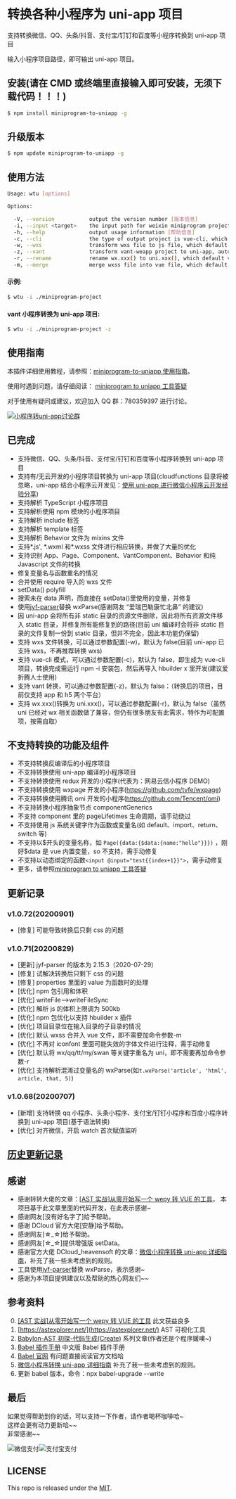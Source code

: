 # 转换各种小程序为 uni-app 项目

支持转换微信、QQ、头条/抖音、支付宝/钉钉和百度等小程序转换到 uni-app 项目

输入小程序项目路径，即可输出 uni-app 项目。

## 安装(请在 CMD 或终端里直接输入即可安装，无须下载代码！！！)

```sh
$ npm install miniprogram-to-uniapp -g
```

## 升级版本

```sh
$ npm update miniprogram-to-uniapp -g
```

## 使用方法

```sh
Usage: wtu [options]

Options:

  -V, --version           output the version number [版本信息]
  -i, --input <target>    the input path for weixin miniprogram project [输入目录]
  -h, --help              output usage information [帮助信息]
  -c, --cli               the type of output project is vue-cli, which default value is false [是否转换为vue-cli项目，默认false]
  -w, --wxs               transform wxs file to js file, which default value is false [是否将wxs文件转换为js文件，默认false]
  -z, --vant              transform vant-weapp project to uni-app, automatic check [是否支持转换vant项目，默认为false]
  -r, --rename            rename wx.xxx() to uni.xxx(), which default value is true [是否转换wx.xxx()为uni.xxx()，默认true]
  -m, --merge             merge wxss file into vue file, which default value is true [是否合并wxss到vue文件，默认true]

```

#### 示例:

```sh
$ wtu -i ./miniprogram-project
```

#### vant 小程序转换为 uni-app 项目:

```sh
$ wtu -i ./miniprogram-project -z
```

<!-- #### 将 wx.xxx 转换为 uni.xxx:

```sh
$ wtu -i ./miniprogram-project -r
```

#### 将 wxss 合并入 vue 文件:

```sh
$ wtu -i ./miniprogram-project -m
```

#### 既转换 vant 小程序，又转换 wx 关键字，还将 wxss 合并入 vue 文件:

```sh
$ wtu -i ./miniprogram-project -z -r -m
``` -->

<!-- #### vue-cli mode[vue-cli模式]
转换项目为vue-cli项目(因vue-cli项目门槛较高，且该功能长时间未维护，不推荐使用):

``` sh
$ wtu -i ./miniprogram-project -c
```

#### Transform wxs file to js file

转换项目并将wxs文件转换为js文件(因uni-app已支持wxs，此功能未维护):

```sh
$ wtu -i ./miniprogram-project -w
``` -->

## 使用指南

本插件详细使用教程，请参照：[miniprogram-to-uniapp 使用指南](http://ask.dcloud.net.cn/article/36037)。

使用时遇到问题，请仔细阅读： [miniprogram to uniapp 工具答疑](https://github.com/zhangdaren/articles/blob/master/miniprogram-to-uniapp%E5%B7%A5%E5%85%B7%E7%AD%94%E7%96%91.md)

对于使用有疑问或建议，欢迎加入 QQ 群：780359397 进行讨论。

<a target="_blank" href="http://shang.qq.com/wpa/qunwpa?idkey=6cccd111e447ed70ee0c17672a452bf71e7e62cfa6b427bbd746df2d32297b64"><img border="0" src="http://pub.idqqimg.com/wpa/images/group.png" alt="小程序转uni-app讨论群" title="小程序转uni-app讨论群"></a>

## 已完成

-   支持微信、QQ、头条/抖音、支付宝/钉钉和百度等小程序转换到 uni-app 项目
-   支持有/无云开发的小程序项目转换为 uni-app 项目(cloudfunctions 目录将被忽略，uni-app 结合小程序云开发见：[使用 uni-app 进行微信小程序云开发经验分享](https://ask.dcloud.net.cn/article/35933))
-   支持解析 TypeScript 小程序项目
-   支持解析使用 npm 模块的小程序项目
-   支持解析 include 标签
-   支持解析 template 标签
-   支持解析 Behavior 文件为 mixins 文件
-   支持*.js', *.wxml 和\*.wxss 文件进行相应转换，并做了大量的优化
-   支持识别 App、Page、Component、VantComponent、Behavior 和纯 Javascript 文件的转换
-   修复变量名与函数重名的情况
-   合并使用 require 导入的 wxs 文件
-   setData() polyfill
-   搜索未在 data 声明，而直接在 setData()里使用的变量，并修复
-   使用[jyf-parser](https://ext.dcloud.net.cn/plugin?id=805)替换 wxParse(感谢网友 “爱瑞巴勒康忙北鼻” 的建议)
-   因 uni-app 会将所有非 static 目录的资源文件删除，因此将所有资源文件移入 static 目录，并修复所有能修复到的路径(目前 uni 编译时会将非 static 目录的文件复制一份到 static 目录，但并不完全，因此本功能仍保留)
-   支持 wxs 文件转换，可以通过参数配置(-w)，默认为 false(目前 uni-app 已支持 wxs，不再推荐转换 wxs)
-   支持 vue-cli 模式，可以通过参数配置(-c)，默认为 false，即生成为 vue-cli 项目，转换完成需运行 npm -i 安装包，然后再导入 hbuilder x 里开发(建议爱折腾人士使用)
-   支持 vant 转换，可以通过参数配置(-z)，默认为 false：（转换后的项目，目前仅支持 app 和 h5 两个平台）
-   支持 wx.xxx()转换为 uni.xxx()，可以通过参数配置(-r)，默认为 false（虽然 uni 已经对 wx 相关函数做了兼容，但仍有很多朋友有此需求，特作为可配置项，按需自取）

## 不支持转换的功能及组件

-   不支持转换反编译后的小程序项目
-   不支持转换使用 uni-app 编译的小程序项目
-   不支持转换使用 redux 开发的小程序(代表为：网易云信小程序 DEMO)
-   不支持转换使用 wxpage 开发的小程序(https://github.com/tvfe/wxpage)
-   不支持转换使用腾讯 omi 开发的小程序(https://github.com/Tencent/omi)
-   不支持转换小程序抽象节点 componentGenerics
-   不支持 component 里的 pageLifetimes 生命周期，请手动绕过
-   不支持使用 js 系统关键字作为函数或变量名(如 default、import、return、switch 等)
-   不支持以\$开头的变量名称，如 `Page({data:{$data:{name:"hello"}}})` ，刚好\$data 是 vue 内置变量，so 不支持，需手动修复
-   不支持以动态绑定的函数`<input @input="test{{index+1}}">`，需手动修复
-   更多，请参照[miniprogram to uniapp 工具答疑](https://github.com/zhangdaren/articles/blob/master/miniprogram-to-uniapp%E5%B7%A5%E5%85%B7%E7%AD%94%E7%96%91.md)

## 更新记录

### v1.0.72(20200901)

-   [修复] 可能导致转换后只剩 css 的问题

### v1.0.71(20200829)

-   [更新] jyf-parser 的版本为 2.15.3（2020-07-29）
-   [修复] 试解决转换后只剩下 css 的问题
-   [修复] properties 里面的 value 为函数时的处理
-   [优化] npm 包引用和体积
-   [优化] writeFile-->writeFileSync
-   [优化] 解析 js 的体积上限调为 500kb
-   [优化] npm 包优化以支持 hbuilder x 插件
-   [优化] 项目目录位在输入目录的子目录的情况
-   [优化] 默认 wxss 合并入 vue 文件，即不需要加命令参数-m
-   [优化] 不再对 iconfont 里面可能失效的字体文件进行注释，需手动修复
-   [优化] 默认将 wx/qq/tt/my/swan 等关键字重名为 uni，即不需要再加命令参数-r
-   [优化] 支持解析混淆过变量名的 wxParse(如`t.wxParse('article', 'html', article, that, 5)`)

### v1.0.68(20200707)

-   [新增] 支持转换 qq 小程序、头条小程序、支付宝/钉钉小程序和百度小程序转换到 uni-app 项目(基于语法转换)
-   [优化] 对齐微信，开启 watch 首次赋值监听

## [历史更新记录](ReleaseNote.md)

## 感谢

-   感谢转转大佬的文章：[[AST 实战]从零开始写一个 wepy 转 VUE 的工具](https://juejin.im/post/5c877cd35188257e3b14a1bc#heading-14)， 本项目基于此文章里面的代码开发，在此表示感谢~
-   感谢网友[没有好名字了]给予帮助。
-   感谢 DCloud 官方大佬[安静]给予帮助。
-   感谢网友[☆_☆]给予帮助。
-   感谢网友[☆_☆]提供增强版 setData。
-   感谢官方大佬 DCloud_heavensoft 的文章：[微信小程序转换 uni-app 详细指南](http://ask.dcloud.net.cn/article/35786)，补充了我一些未考虑到的规则。
-   工具使用[jyf-parser](https://ext.dcloud.net.cn/plugin?id=805)替换 wxParse，表示感谢~
-   感谢为本项目提供建议以及帮助的热心网友们~~

## 参考资料

0. [[AST 实战]从零开始写一个 wepy 转 VUE 的工具](https://juejin.im/post/5c877cd35188257e3b14a1bc#heading-14) 此文获益良多
1. [https://astexplorer.net/](https://astexplorer.net/) AST 可视化工具
1. [Babylon-AST 初探-代码生成(Create)](https://summerrouxin.github.io/2018/05/22/ast-create/Javascript-Babylon-AST-create/) 系列文章(作者还是个程序媛噢~)
1. [Babel 插件手册](https://github.com/jamiebuilds/babel-handbook/blob/master/translations/zh-Hans/plugin-handbook.md#toc-inserting-into-a-container) 中文版 Babel 插件手册
1. [Babel 官网](https://babeljs.io/docs/en/babel-types) 有问题直接阅读官方文档哈
1. [微信小程序转换 uni-app 详细指南](http://ask.dcloud.net.cn/article/35786) 补充了我一些未考虑到的规则。
1. 更新 babel 版本，命令：npx babel-upgrade --write

## 最后

如果觉得帮助到你的话，可以支持一下作者，请作者喝杯咖啡哈~  
这样会更有动力更新哈~~  
非常感谢~~

![微信支付](https://zhangdaren.gitee.io/articles/img/WeChanQR.png)![支付宝支付](https://zhangdaren.gitee.io/articles/img/AliPayQR.png)

## LICENSE

This repo is released under the [MIT](http://opensource.org/licenses/MIT).
